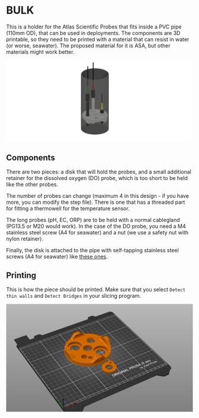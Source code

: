 # BULK

This is a holder for the Atlas Scientific Probes that fits inside a PVC pipe (110mm OD), that can be used in deployments. The components are 3D printable, so they need to be printed with a material that can resist in water (or worse, seawater). The proposed material for it is ASA, but other materials might work better.

![](bulk_pipe.png)

## Components

There are two pieces: a disk that will hold the probes, and a small additional retainer for the dissolved oxygen (DO) probe, which is too short to be held like the other probes.

The number of probes can change (maximum 4 in this design - if you have more, you can modify the step file). There is one that has a threaded part for fitting a thermowell for the temperature sensor. 

The long probes (pH, EC, ORP) are to be held with a normal cablegland (PG13.5 or M20 would work). In the case of the DO probe, you need a M4 stainless steel screw  (A4 for seawater) and a nut (we use a safety nut with nylon retainer).

Finally, the disk is attached to the pipe with self-tapping stainless steel screws (A4 for seawater) like [these ones](https://es.rs-online.com/web/p/tornillos-autorroscantes/5221325).

## Printing

This is how the piece should be printed. Make sure that you select `Detect thin walls` and `Detect Bridges` in your slicing program.

![](printing.png)